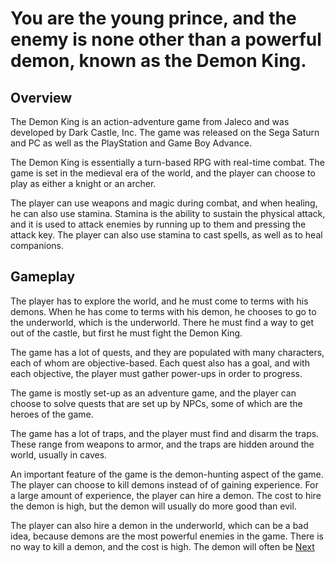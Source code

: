 # You are the young prince, and the enemy is none other than a powerful demon, known as the Demon King.

## Overview

The Demon King is an action-adventure game from Jaleco and was developed by Dark Castle, Inc. The game was released on the Sega Saturn and PC as well as the PlayStation and Game Boy Advance.

The Demon King is essentially a turn-based RPG with real-time combat. The game is set in the medieval era of the world, and the player can choose to play as either a knight or an archer.

The player can use weapons and magic during combat, and when healing, he can also use stamina. Stamina is the ability to sustain the physical attack, and it is used to attack enemies by running up to them and pressing the attack key. The player can also use stamina to cast spells, as well as to heal companions.

## Gameplay

The player has to explore the world, and he must come to terms with his demons. When he has come to terms with his demon, he chooses to go to the underworld, which is the underworld. There he must find a way to get out of the castle, but first he must fight the Demon King.

The game has a lot of quests, and they are populated with many characters, each of whom are objective-based. Each quest also has a goal, and with each objective, the player must gather power-ups in order to progress.

The game is mostly set-up as an adventure game, and the player can choose to solve quests that are set up by NPCs, some of which are the heroes of the game.

The game has a lot of traps, and the player must find and disarm the traps. These range from weapons to armor, and the traps are hidden around the world, usually in caves.

An important feature of the game is the demon-hunting aspect of the game. The player can choose to kill demons instead of of gaining experience. For a large amount of experience, the player can hire a demon. The cost to hire the demon is high, but the demon will usually do more good than evil.

The player can also hire a demon in the underworld, which can be a bad idea, because demons are the most powerful enemies in the game. There is no way to kill a demon, and the cost is high. The demon will often be
[Next](80.md)